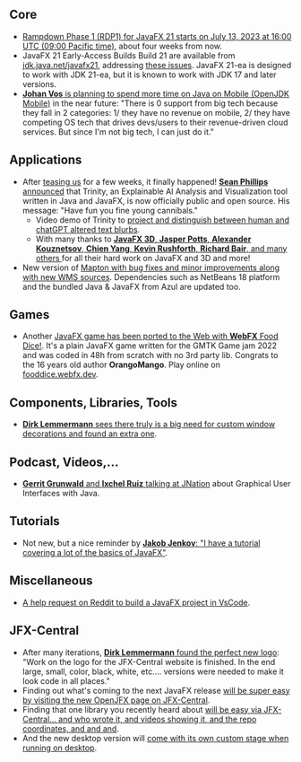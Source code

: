 ## Core

* [Rampdown Phase 1 (RDP1) for JavaFX 21 starts on July 13, 2023 at 16:00 UTC (09:00 Pacific time)](https://twitter.com/OpenJDK/status/1669074682505572353), about four weeks from now.
* JavaFX 21 Early-Access Builds Build 21 are available from [jdk.java.net/javafx21](https://jdk.java.net/javafx21/), addressing [these issues](https://bugs.openjdk.org/browse/JDK-8301312?jql=project%20%3D%20JDK%20AND%20fixversion%20%3D%20jfx21%20and%20component%20%3D%20javafx%20and%20%22resolved%20in%20build%22%20%3D%20b21%20order%20by%20component%2C%20subcomponent). JavaFX 21-ea is designed to work with JDK 21-ea, but it is known to work with JDK 17 and later versions.
* [**Johan Vos** is planning to spend more time on Java on Mobile (OpenJDK Mobile)](https://mastodon.social/@johanvos/110547534890057649) in the near future: "There is 0 support from big tech because they fall in 2 categories: 1/ they have no revenue on mobile, 2/ they have competing OS tech that drives devs/users to their revenue-driven cloud services. But since I'm not big tech, I can just do it."

## Applications

* After [teasing us](https://twitter.com/SeanMiPhillips/status/1669087717743788033) for a few weeks, it finally happened! [**Sean Phillips** announced](https://twitter.com/SeanMiPhillips/status/1669089367694901250) that Trinity, an Explainable AI Analysis and Visualization tool written in Java and JavaFX, is now officially public and open source. His message: "Have fun you fine young cannibals."
  * Video demo of Trinity to [project and distinguish between human and chatGPT altered text blurbs](https://twitter.com/SeanMiPhillips/status/1668296662857424896).
  * With many thanks to [**JavaFX 3D**, **Jasper Potts**, **Alexander Kouznetsov**, **Chien Yang**, **Kevin Rushforth**, **Richard Bair**, and many others ](https://twitter.com/JavaFX3D/status/1669523111484719105) for all their hard work on JavaFX and 3D and more!
* New version of [Mapton with bug fixes and minor improvements along with new WMS sources](https://twitter.com/mapton_app/status/1667529564120023042). Dependencies such as NetBeans 18 platform and the bundled Java & JavaFX from Azul are updated too.

## Games

* Another [JavaFX game has been ported to the Web with **WebFX** Food Dice!](https://twitter.com/WebFXProject/status/1668227539154747396). It's a plain JavaFX game written for the GMTK Game jam 2022 and was coded in 48h from scratch with no 3rd party lib. Congrats to the 16 years old author **OrangoMango**. Play online on [fooddice.webfx.dev](https://fooddice.webfx.dev).

## Components, Libraries, Tools

* [**Dirk Lemmermann** sees there truly is a big need for custom window decorations and found an extra one](https://twitter.com/dlemmermann/status/1669473442163294210).

## Podcast, Videos,...

* [**Gerrit Grunwald** and **Ixchel Ruiz** talking at JNation](https://www.linkedin.com/feed/update/urn:li:activity:7071865436115468288/) about Graphical User Interfaces with Java.

## Tutorials

* Not new, but a nice reminder by [**Jakob Jenkov**: "I have a tutorial covering a lot of the basics of JavaFX"](https://twitter.com/jjenkov/status/1666472122535886849).

## Miscellaneous

* [A help request on Reddit to build a JavaFX project in VsCode](https://www.reddit.com/r/JavaFX/comments/1483fio/need_help_building_javafx_project_in_vscode/).

## JFX-Central

* After many iterations, [**Dirk Lemmermann** found the perfect new logo](https://twitter.com/dlemmermann/status/1669026529429397521): "Work on the logo for the JFX-Central website is finished. In the end large, small, color, black, white, etc.... versions were needed to make it look code in all places."
* Finding out what's coming to the next JavaFX release [will be super easy by visiting the new OpenJFX page on JFX-Central](https://twitter.com/dlemmermann/status/1668690954876755974).
* Finding that one library you recently heard about [will be easy via JFX-Central... and  who wrote it, and videos showing it, and the repo coordinates, and and and](https://twitter.com/dlemmermann/status/1669472701059047424).
* And the new desktop version will [come with its own custom stage when running on desktop](https://twitter.com/dlemmermann/status/1667169729784545280).

